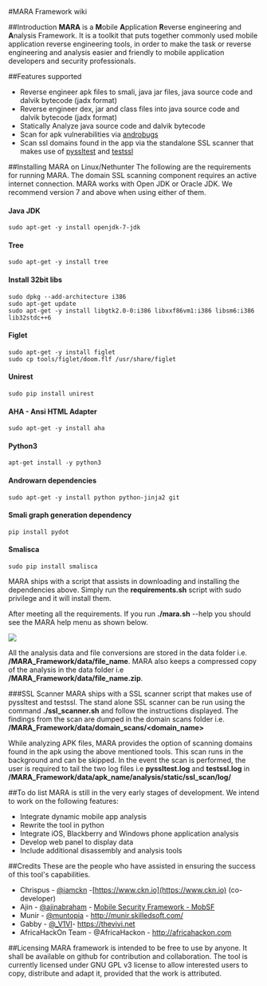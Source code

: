 #MARA Framework wiki

##Introduction
**MARA** is a **M**obile **A**pplication **R**everse engineering and **A**nalysis Framework. It is a toolkit that puts together commonly used mobile application reverse engineering tools, in order to make the task or reverse engineering and analysis easier and friendly to mobile application developers and security professionals. 


##Features supported
* Reverse engineer apk files to smali, java jar files, java source code and dalvik bytecode  (jadx format)
* Reverse engineer dex, jar and class files into java source code and dalvik bytecode (jadx format)
* Statically Analyze java source code and dalvik bytecode
* Scan for apk vulnerabilities via [androbugs](https://github.com/AndroBugs/AndroBugs_Framework)
* Scan ssl domains found in the app via the standalone SSL scanner that makes use of [pyssltest](https://github.com/moheshmohan/pyssltest) and [testssl](https://github.com/drwetter/testssl.sh) 


##Installing MARA on Linux/Nethunter
The following are the requirements for running MARA. The domain SSL scanning component requires an active internet connection. MARA works with Open JDK or Oracle JDK. We recommend version 7 and above when using either of them. 

#### Java JDK
    sudo apt-get -y install openjdk-7-jdk 

#### Tree
    sudo apt-get -y install tree

#### Install 32bit libs
    sudo dpkg --add-architecture i386
    sudo apt-get update
    sudo apt-get -y install libgtk2.0-0:i386 libxxf86vm1:i386 libsm6:i386 lib32stdc++6

#### Figlet
    sudo apt-get -y install figlet
    sudo cp tools/figlet/doom.flf /usr/share/figlet

#### Unirest
    sudo pip install unirest

#### AHA - Ansi HTML Adapter
    sudo apt-get -y install aha

#### Python3
    apt-get install -y python3
    
#### Androwarn dependencies
    sudo apt-get -y install python python-jinja2 git

#### Smali graph generation dependency
    pip install pydot

#### Smalisca
    sudo pip install smalisca

MARA ships with a script that assists in downloading and installing the dependencies above. Simply run the **requirements.sh** script with sudo privilege and it will install them. 

After meeting all the requirements. If you run **./mara.sh** --help you should see the MARA help menu as shown below.

![](https://cloud.githubusercontent.com/assets/7021125/16488085/5a5c17e8-3ed7-11e6-85c5-d56035b91f94.png)

All the analysis data and file conversions are stored in the data folder i.e. **/MARA_Framework/data/file_name**. MARA also keeps a compressed copy of the analysis in the data folder i.e **/MARA_Framework/data/file_name.zip**.

###SSL Scanner
MARA ships with a SSL scanner script that makes use of pyssltest and testssl. The stand alone SSL scanner can be run using the command **./ssl_scanner.sh** and follow the instructions displayed. The findings from the scan are dumped in the domain scans folder i.e. **/MARA_Framework/data/domain_scans/<domain_name>** 


While analyzing APK files, MARA provides the option of scanning domains found in the apk using the above mentioned tools. This scan runs in the background and can be skipped. In the event the scan is performed, the user is required to tail the two log files i.e **pyssltest.log** and **testssl.log** in **/MARA_Framework/data/apk_name/analysis/static/ssl_scan/log/**

##To do list
MARA is still in the very early stages of development. We intend to work on the following features: 
* Integrate dynamic mobile app analysis
* Rewrite the tool in python
* Integrate iOS, Blackberry and Windows phone application analysis
* Develop web panel to display data
* Include additional disassembly and analysis tools 

##Credits
These are the people who have assisted in ensuring the success of this tool's capabilities. 
* Chrispus - [@iamckn](https://twitter.com/iamckn) -[https://www.ckn.io](https://www.ckn.io) (co-developer)
* Ajin - [@ajinabraham](https://twitter.com/ajinabraham) - [Mobile Security Framework - MobSF](https://github.com/ajinabraham/Mobile-Security-Framework-MobSF)
* Munir - [@muntopia](https://twitter.com/muntopia) - http://munir.skilledsoft.com/
* Gabby - [@_V1VI](https://twitter.com/_V1VI)- https://thevivi.net
* AfricaHackOn Team - @AfricaHackon - http://africahackon.com

##Licensing
MARA framework is intended to be free to use by anyone. It shall be available on github for contribution and collaboration. The tool is currently licensed under GNU GPL v3 license to allow interested users to copy, distribute and adapt it, provided that the work is attributed.




